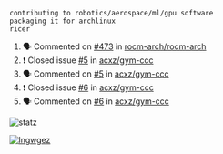 ```
contributing to robotics/aerospace/ml/gpu software
packaging it for archlinux
ricer
```

<!--START_SECTION:activity-->
1. 🗣 Commented on [#473](https://github.com/rocm-arch/rocm-arch/issues/473) in [rocm-arch/rocm-arch](https://github.com/rocm-arch/rocm-arch)
2. ❗️ Closed issue [#5](https://github.com/acxz/gym-ccc/issues/5) in [acxz/gym-ccc](https://github.com/acxz/gym-ccc)
3. 🗣 Commented on [#5](https://github.com/acxz/gym-ccc/issues/5) in [acxz/gym-ccc](https://github.com/acxz/gym-ccc)
4. ❗️ Closed issue [#6](https://github.com/acxz/gym-ccc/issues/6) in [acxz/gym-ccc](https://github.com/acxz/gym-ccc)
5. 🗣 Commented on [#6](https://github.com/acxz/gym-ccc/issues/6) in [acxz/gym-ccc](https://github.com/acxz/gym-ccc)
<!--END_SECTION:activity-->


![statz](https://github-readme-stats.vercel.app/api?username=acxz&include_all_commits=true&show_icons=true)

[![lngwgez](https://github-readme-stats.vercel.app/api/top-langs/?username=acxz&layout=compact)](https://github.com/acxz/github-readme-stats)


<!--
**acxz/acxz** is a ✨ _special_ ✨ repository because its `README.md` (this file) appears on your GitHub profile.

Here are some ideas to get you started:

- 🔭 I’m currently working on ...
- 🌱 I’m currently learning ...
- 👯 I’m looking to collaborate on ...
- 🤔 I’m looking for help with ...
- 💬 Ask me about ...
- 📫 How to reach me: ...
- 😄 Pronouns: ...
- ⚡ Fun fact: ...
-->
